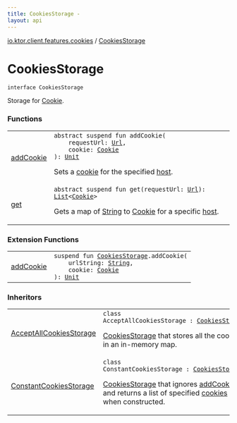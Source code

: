 ```yaml
---
title: CookiesStorage - 
layout: api
---
```


<div class='api-docs-breadcrumbs'><a href="../index.html">io.ktor.client.features.cookies</a> / <a href="./index.html">CookiesStorage</a></div>

# CookiesStorage

<div class="signature"><code><span class="keyword">interface </span><span class="identifier">CookiesStorage</span></code></div>

Storage for <a href="../../io.ktor.http/-cookie/index.html">Cookie</a>.

### Functions

<table class="api-docs-table">
<tbody>
<tr>
<td markdown="1">

<a href="add-cookie.html">addCookie</a>


</td>
<td markdown="1">
<div class="signature"><code><span class="keyword">abstract</span> <span class="keyword">suspend</span> <span class="keyword">fun </span><span class="identifier">addCookie</span><span class="symbol">(</span><br/>&nbsp;&nbsp;&nbsp;&nbsp;<span class="parameterName" id="io.ktor.client.features.cookies.CookiesStorage$addCookie(io.ktor.http.Url, io.ktor.http.Cookie)/requestUrl">requestUrl</span><span class="symbol">:</span>&nbsp;<a href="../../io.ktor.http/-url/index.html"><span class="identifier">Url</span></a><span class="symbol">, </span><br/>&nbsp;&nbsp;&nbsp;&nbsp;<span class="parameterName" id="io.ktor.client.features.cookies.CookiesStorage$addCookie(io.ktor.http.Url, io.ktor.http.Cookie)/cookie">cookie</span><span class="symbol">:</span>&nbsp;<a href="../../io.ktor.http/-cookie/index.html"><span class="identifier">Cookie</span></a><br/><span class="symbol">)</span><span class="symbol">: </span><a href="https://kotlinlang.org/api/latest/jvm/stdlib/kotlin/-unit/index.html"><span class="identifier">Unit</span></a></code></div>

Sets a <a href="add-cookie.html#io.ktor.client.features.cookies.CookiesStorage$addCookie(io.ktor.http.Url, io.ktor.http.Cookie)/cookie">cookie</a> for the specified <a href="#">host</a>.


</td>
</tr>
<tr>
<td markdown="1">

<a href="get.html">get</a>


</td>
<td markdown="1">
<div class="signature"><code><span class="keyword">abstract</span> <span class="keyword">suspend</span> <span class="keyword">fun </span><span class="identifier">get</span><span class="symbol">(</span><span class="parameterName" id="io.ktor.client.features.cookies.CookiesStorage$get(io.ktor.http.Url)/requestUrl">requestUrl</span><span class="symbol">:</span>&nbsp;<a href="../../io.ktor.http/-url/index.html"><span class="identifier">Url</span></a><span class="symbol">)</span><span class="symbol">: </span><a href="https://kotlinlang.org/api/latest/jvm/stdlib/kotlin.collections/-list/index.html"><span class="identifier">List</span></a><span class="symbol">&lt;</span><a href="../../io.ktor.http/-cookie/index.html"><span class="identifier">Cookie</span></a><span class="symbol">&gt;</span></code></div>

Gets a map of <a href="https://kotlinlang.org/api/latest/jvm/stdlib/kotlin/-string/index.html">String</a> to <a href="../../io.ktor.http/-cookie/index.html">Cookie</a> for a specific <a href="#">host</a>.


</td>
</tr>
</tbody>
</table>

### Extension Functions

<table class="api-docs-table">
<tbody>
<tr>
<td markdown="1">

<a href="../add-cookie.html">addCookie</a>


</td>
<td markdown="1">
<div class="signature"><code><span class="keyword">suspend</span> <span class="keyword">fun </span><a href="./index.md"><span class="identifier">CookiesStorage</span></a><span class="symbol">.</span><span class="identifier">addCookie</span><span class="symbol">(</span><br/>&nbsp;&nbsp;&nbsp;&nbsp;<span class="parameterName" id="io.ktor.client.features.cookies$addCookie(io.ktor.client.features.cookies.CookiesStorage, kotlin.String, io.ktor.http.Cookie)/urlString">urlString</span><span class="symbol">:</span>&nbsp;<a href="https://kotlinlang.org/api/latest/jvm/stdlib/kotlin/-string/index.html"><span class="identifier">String</span></a><span class="symbol">, </span><br/>&nbsp;&nbsp;&nbsp;&nbsp;<span class="parameterName" id="io.ktor.client.features.cookies$addCookie(io.ktor.client.features.cookies.CookiesStorage, kotlin.String, io.ktor.http.Cookie)/cookie">cookie</span><span class="symbol">:</span>&nbsp;<a href="../../io.ktor.http/-cookie/index.html"><span class="identifier">Cookie</span></a><br/><span class="symbol">)</span><span class="symbol">: </span><a href="https://kotlinlang.org/api/latest/jvm/stdlib/kotlin/-unit/index.html"><span class="identifier">Unit</span></a></code></div>

</td>
</tr>
</tbody>
</table>

### Inheritors

<table class="api-docs-table">
<tbody>
<tr>
<td markdown="1">

<a href="../-accept-all-cookies-storage/index.html">AcceptAllCookiesStorage</a>


</td>
<td markdown="1">
<div class="signature"><code><span class="keyword">class </span><span class="identifier">AcceptAllCookiesStorage</span>&nbsp;<span class="symbol">:</span>&nbsp;<a href="./index.md"><span class="identifier">CookiesStorage</span></a></code></div>

<a href="./index.md">CookiesStorage</a> that stores all the cookies in an in-memory map.


</td>
</tr>
<tr>
<td markdown="1">

<a href="../-constant-cookies-storage/index.html">ConstantCookiesStorage</a>


</td>
<td markdown="1">
<div class="signature"><code><span class="keyword">class </span><span class="identifier">ConstantCookiesStorage</span>&nbsp;<span class="symbol">:</span>&nbsp;<a href="./index.md"><span class="identifier">CookiesStorage</span></a></code></div>

<a href="./index.md">CookiesStorage</a> that ignores <a href="../-constant-cookies-storage/add-cookie.html">addCookie</a> and returns a list of specified <a href="../cookies.html">cookies</a> when constructed.


</td>
</tr>
</tbody>
</table>
